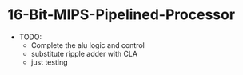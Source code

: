 # 16-Bit-MIPS-Pipelined-Processor
- TODO: 
	- Complete the alu logic and control
	- substitute ripple adder with CLA
	- just testing
